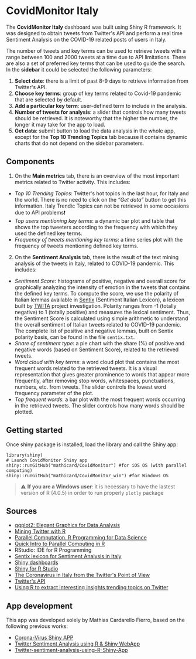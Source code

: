# CovidMonitor Italy
The **CovidMonitor Italy** dashboard was built using Shiny R framework. It was designed to obtain tweets from Twitter's API and perform a real time Sentiment Analysis on the COVID-19 related posts of users in Italy.

The number of tweets and key terms can be used to retrieve tweets with a range between 100 and 2000 tweets at a time due to API limitations. There are also a set of preferred key terms that can be used to guide the search. In the **sidebar** it could be selected the following parameters:

1.	**Select date**: there is a limit of past 8-9 days to retrieve information from Twitter's API.
2.	**Choose key terms**: group of key terms related to Covid-19 pandemic that are selected by default.
3.	**Add a particular key term**: user-defined term to include in the analysis.
4.	**Number of tweets for analysis**: a slider that controls how many tweets should be retrieved. It is noteworthy that the higher the number, the longer it may take for the app to load.
5.	**Get data**: submit button to load the data analysis in the whole app, except for the **Top 10 Trending Topics** tab because it contains dynamic charts that do not depend on the sidebar parameters.


## Components
1.	On the **Main metrics** tab, there is an overview of the most important metrics related to Twitter activity. This includes:
*	*Top 10 Trending Topics*: Twitter's hot topics in the last hour, for Italy and the world. There is no need to click on the *“Get data”* button to get this information. Italy Trendic Topics can not be retrieved in some occasions due to API problems❗
*	*Top users mentioning key terms*: a dynamic bar plot and table that shows the top tweeters according to the frequency with which they used the defined key terms.
*	*Frequency of tweets mentioning key terms*: a time series plot with the frequency of tweets mentioning defined key terms.


2.	On the **Sentiment Analysis** tab, there is the result of the text mining analysis of the tweets in Italy, related to COVID-19 pandemic. This includes:
* *Sentiment Score*: histograms of positive, negative and overall score for graphically analyzing the intensity of emotion in the tweets that contains the defined key terms. To compute the score, we use the polarity of Italian lemmas available in [Sentix](http://valeriobasile.github.io/twita/sentix.html) (Sentiment Italian Lexicon), a lexicon built by [TWITA](http://valeriobasile.github.io/twita/about.html) project investigation. Polarity ranges from -1 (totally negative) to 1 (totally positive) and measures the lexical sentiment. Thus, the Sentiment Score is calculated using simple arithmetic to understand the overall sentiment of Italian tweets related to COVID-19 pandemic. The complete list of positive and negative lemmas, built on Sentix polarity basis, can be found in the file `sentix.txt`. 
*	*Share of sentiment type*: a pie chart with the share (%) of positive and negative words (based on Sentiment Score), related to the retrieved tweets.
*	*Word cloud with key terms*: a word cloud plot that contains the most frequent words related to the retrieved tweets. It is a visual representation that gives greater prominence to words that appear more frequently, after removing stop words, whitespaces, punctuations, numbers, etc. from tweets. The slider controls the lowest word frequency parameter of the plot.
* *Top frequent words*: a bar plot with the most frequent words occurring in the retrieved tweets. The slider controls how many words should be plotted.


## Getting started
Once shiny package is installed, load the library and call the Shiny app:
    
    library(shiny)
    # Launch CovidMonitor Shiny app
    shiny::runGitHub("mathicard/CovidMonitor") #for iOS OS (with parallel computing)
    shiny::runGitHub("mathicard/CovidMonitor_win") #for Windows OS

> :warning: **If you are a Windows user**: it is necessary to have the lastest version of R (4.0.5) in order to run properly `plotly` package



## Sources

* [ggplot2: Elegant Graphics for Data Analysis](https://ggplot2-book.org/index.html)
* [Mining Twitter with R](https://sites.google.com/site/miningtwitter/home)
* [Parallel Computation. R Programming for Data Science](https://bookdown.org/rdpeng/rprogdatascience/parallel-computation.html)
* [Quick Intro to Parallel Computing in R](https://nceas.github.io/oss-lessons/parallel-computing-in-r/parallel-computing-in-r.html)
* RStudio: IDE for R Programming
* [Sentix lexicon for Sentiment Analysis in Italy](http://valeriobasile.github.io/twita/sentix.html)
* [Shiny dashboards](https://rstudio.github.io/shinydashboard/index.html)
* [Shiny for R Studio](https://shiny.rstudio.com)
* [The Coronavirus in Italy from the Twitter's Point of View](http://tech.kode-datacenter.net:11000/covid19/articles/twitter-analysis-overview/)
* [Twitter's API](https://developer.twitter.com/en/docs/twitter-api)
* [Using R to extract interesting insights trending topics on Twitter](https://medium.com/@emmanuelsibanda/explaining-south-africas-sona-of-2019-through-a-twitter-keyword-analysis-f5306cad2d79)


## App development

This app was developed solely by Mathias Cardarello Fierro, based on the following previous works:
* [Corona-Virus Shiny APP](https://github.com/simmieyungie/Corona-Virus)
* [Twitter Sentiment Analysis using R & Shiny WebApp](https://github.com/ankit2web/Twitter-Sentiment-Analysis-using-R-Shiny-WebApp)
* [Twitter-sentiment-analysis-using-R-Shiny-App](https://github.com/vidhigandhi94/Twitter-sentiment-analysis-using-R-Shiny-App)
